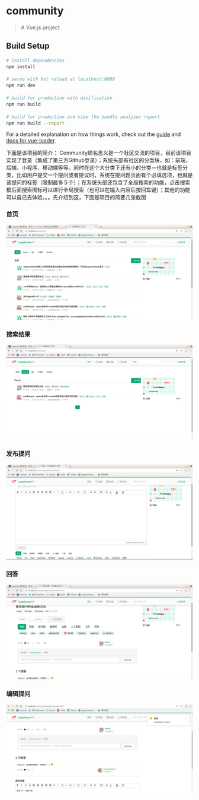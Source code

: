 # community

> A Vue.js project

## Build Setup

``` bash
# install dependencies
npm install

# serve with hot reload at localhost:8080
npm run dev

# build for production with minification
npm run build

# build for production and view the bundle analyzer report
npm run build --report
```

For a detailed explanation on how things work, check out the [guide](http://vuejs-templates.github.io/webpack/) and [docs for vue-loader](http://vuejs.github.io/vue-loader).

下面是该项目的简介：
Community顾名思义是一个社区交流的项目，目前该项目实现了登录（集成了第三方Github登录）；系统头部有社区的分类块，如：前端，后端，小程序，移动端等等。同时在这个大分类下还有小的分类－也就是标签分类，比如用户提交一个提问或者提议时，系统在提问题页面有个必填选项，也就是该提问的标签（限制最多５个）；在系统头部还包含了全局搜索的功能，点击搜索框后面搜索图标可以进行全局搜索（也可以在输入内容后按回车键）；其他的功能可以自己去体验。。。先介绍到这，下面是项目的简要几张截图

### 首页
![home](./src/images/home.png)

### 搜索结果
![search](./src/images/search.png)

### 发布提问
![ask](./src/images/ask.png)

### 回答
![answer](./src/images/answer.png)

### 编辑提问
![ask-edit](./src/images/answer-notenough.png)











